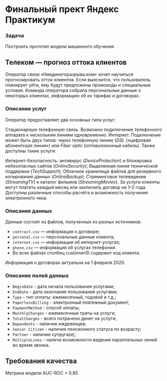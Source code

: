 # Финальный прект Яндекс Практикум

### Задача
Построить прототип модели машинного обучения. 

## Телеком — прогноз оттока клиентов
Оператор связи «Ниединогоразрыва.ком» хочет научиться прогнозировать отток клиентов. Если выяснится, что пользователь планирует уйти, ему будут предложены промокоды и специальные условия. Команда оператора собрала персональные данные о некоторых клиентах, информацию об их тарифах и договорах.

### Описание услуг
Оператор предоставляет два основных типа услуг:

Стационарную телефонную связь. Возможно подключение телефонного аппарата к нескольким линиям одновременно.
Интернет. Подключение может быть двух типов: через телефонную линию (*DSL* («цифровая абонентская линия») или *Fiber optic* (оптоволоконный кабель).
Также доступны такие услуги:

Интернет-безопасность: антивирус (*DeviceProtection*) и блокировка небезопасных сайтов (*OnlineSecurity*);
Выделенная линия технической поддержки (*TechSupport*);
Облачное хранилище файлов для резервного копирования данных (*OnlineBackup*);
Стриминговое телевидение (*StreamingTV*) и каталог фильмов (*StreamingMovies*).
За услуги клиенты могут платить каждый месяц или заключить договор на 1–2 года. Доступны различные способы расчёта и возможность получения электронного чека.

### Описание данных
Данные состоят из файлов, полученных из разных источников:

- `contract.csv` — информация о договоре;
- `personal.csv` — персональные данные клиента;
- `internet.csv` — информация об интернет-услугах;
- `phone.csv` — информация об услугах телефонии.
- Во всех файлах столбец customerID содержит код клиента.

Информация о договорах актуальна на 1 февраля 2020.

### Описание полей данных
- `BeginDate` - дата начала пользования услугами;
- `EndDate` - дата окончания пользования услугами;
- `Type` - тип оплаты: ежемесячный, годовой и т.д.;
- `PaperlessBilling` - электронный платежный документ;
- `PaymentMethod` - способ оплаты;
- `MonthlyCharges` - ежемесячные траты на услуги;
- `TotalCharges` - всего потрачено денег на услуги;
- `Dependents` - наличие иждевенцев;
- `Senior Citizen` - наличие пенсионного статуса по возрасту;
- `Partner` - наличие супруга(и);
- `MultipleLines` - наличе возможности ведения параллельных линий во время звонка.

## Требования качества
Метрика модели AUC-ROC > 0.85
